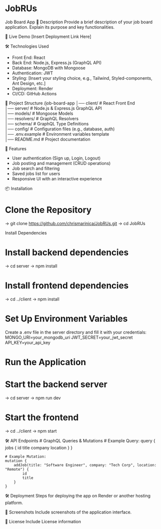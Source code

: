 # JobRUs
Job Board App
📌 Description
Provide a brief description of your job board application. Explain its purpose and key functionalities.

🚀 Live Demo
[Insert Deployment Link Here]

🛠️ Technologies Used
- Front End: React
- Back End: Node.js, Express.js (GraphQL API)
- Database: MongoDB with Mongoose
- Authentication: JWT
- Styling: [Insert your styling choice, e.g., Tailwind, Styled-components, Ant Design, etc.]
- Deployment: Render
- CI/CD: GitHub Actions

📂 Project Structure
/job-board-app
│── client/          # React Front End  
│── server/          # Node.js & Express.js GraphQL API  
│── models/          # Mongoose Models  
│── resolvers/       # GraphQL Resolvers  
│── schema/          # GraphQL Type Definitions  
│── config/          # Configuration files (e.g., database, auth)  
│── .env.example     # Environment variables template  
│── README.md        # Project documentation  

🔑 Features
- User authentication (Sign up, Login, Logout)
- Job posting and management (CRUD operations)
- Job search and filtering
- Saved jobs list for users
- Responsive UI with an interactive experience

📦 Installation
# Clone the Repository
 -> git clone https://github.com/chrismarinica/JobRUs.git
 -> cd JobRUs

Install Dependencies
# Install backend dependencies
 -> cd server
 -> npm install

# Install frontend dependencies
 -> cd ../client
 -> npm install

# Set Up Environment Variables
Create a .env file in the server directory and fill it with your credentials:
    MONGO_URI=your_mongodb_uri
    JWT_SECRET=your_jwt_secret
    API_KEY=your_api_key

# Run the Application
# Start the backend server
 -> cd server
 -> npm run dev

# Start the frontend
 -> cd ../client
 -> npm start

 🛠 API Endpoints
    # GraphQL Queries & Mutations
    # Example Query:
    query {
      jobs {
        id
        title
        company
        location
     }
    }

    # Example Mutation:
    mutation {
        addJob(title: "Software Engineer", company: "Tech Corp", location: "Remote") {
            id
            title
        }
    }

🛠 Deployment
Steps for deploying the app on Render or another hosting platform.

📸 Screenshots
Include screenshots of the application interface.

📜 License
Include License information







